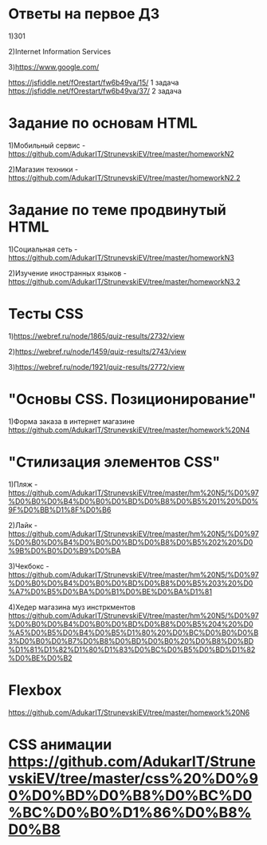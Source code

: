 # Ответы на первое ДЗ

1)301

2)Internet Information Services

3)https://www.google.com/


https://jsfiddle.net/fOrestart/fw6b49va/15/  1 задача
https://jsfiddle.net/fOrestart/fw6b49va/37/	 2 задача

# Задание по основам HTML

1)Мобильный сервис - https://github.com/AdukarIT/StrunevskiEV/tree/master/homeworkN2

2)Магазин техники - https://github.com/AdukarIT/StrunevskiEV/tree/master/homeworkN2.2

# Задание по теме продвинутый HTML
 
 1)Социальная сеть - https://github.com/AdukarIT/StrunevskiEV/tree/master/homeworkN3
 
 2)Изучение иностранных языков - https://github.com/AdukarIT/StrunevskiEV/tree/master/homeworkN3.2

 
# Тесты CSS

1)https://webref.ru/node/1865/quiz-results/2732/view

2)https://webref.ru/node/1459/quiz-results/2743/view

3)https://webref.ru/node/1921/quiz-results/2772/view

# "Основы CSS. Позиционирование" 

  1)Форма заказа в интернет магазине https://github.com/AdukarIT/StrunevskiEV/tree/master/homework%20N4

# "Стилизация элементов CSS"

  1)Пляж - https://github.com/AdukarIT/StrunevskiEV/tree/master/hm%20N5/%D0%97%D0%B0%D0%B4%D0%B0%D0%BD%D0%B8%D0%B5%201%20%D0%9F%D0%BB%D1%8F%D0%B6
  
  2)Лайк - https://github.com/AdukarIT/StrunevskiEV/tree/master/hm%20N5/%D0%97%D0%B0%D0%B4%D0%B0%D0%BD%D0%B8%D0%B5%202%20%D0%9B%D0%B0%D0%B9%D0%BA
  
  3)Чекбокс - https://github.com/AdukarIT/StrunevskiEV/tree/master/hm%20N5/%D0%97%D0%B0%D0%B4%D0%B0%D0%BD%D0%B8%D0%B5%203%20%D0%A7%D0%B5%D0%BA%D0%B1%D0%BE%D0%BA%D1%81
  
  4)Хедер магазина муз инстркментов https://github.com/AdukarIT/StrunevskiEV/tree/master/hm%20N5/%D0%97%D0%B0%D0%B4%D0%B0%D0%BD%D0%B8%D0%B5%204%20%D0%A5%D0%B5%D0%B4%D0%B5%D1%80%20%D0%BC%D0%B0%D0%B3%D0%B0%D0%B7%D0%B8%D0%BD%D0%B0%20%D0%B8%D0%BD%D1%81%D1%82%D1%80%D1%83%D0%BC%D0%B5%D0%BD%D1%82%D0%BE%D0%B2

#  Flexbox 
 https://github.com/AdukarIT/StrunevskiEV/tree/master/homework%20N6
 
 # CSS анимации https://github.com/AdukarIT/StrunevskiEV/tree/master/css%20%D0%90%D0%BD%D0%B8%D0%BC%D0%BC%D0%B0%D1%86%D0%B8%D0%B8
 
 
